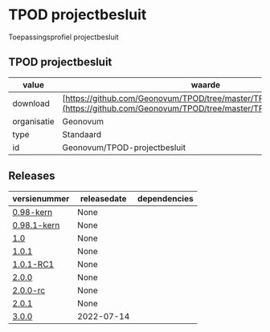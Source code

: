 # TPOD projectbesluit

Toepassingsprofiel projectbesluit


## TPOD projectbesluit

|value|waarde|
|-----|------|
| download  | [https://github.com/Geonovum/TPOD/tree/master/TPOD%20Projectbesluit](<https://github.com/Geonovum/TPOD/tree/master/TPOD%20Projectbesluit>)|
| organisatie  |Geonovum|
| type  |Standaard|
| id  |Geonovum/TPOD-projectbesluit|

## Releases

|versienummer|releasedate|dependencies
|-------|-------|-----|
| [0.98-kern](<https://github.com/Geonovum/TPOD/blob/master/TPOD Projectbesluit/TPOD Projectbesluit v0.98-kern.pdf>)|None||
| [0.98.1-kern](<https://github.com/Geonovum/TPOD/blob/master/TPOD Projectbesluit/TPOD Projectbesluit v0.98.1-kern.pdf>)|None||
| [1.0](<https://github.com/Geonovum/TPOD/blob/master/TPOD Projectbesluit/TPOD Projectbesluit v1.0.pdf>)|None||
| [1.0.1](<https://github.com/Geonovum/TPOD/blob/master/TPOD Projectbesluit/TPOD Projectbesluit v1.0.1.pdf>)|None||
| [1.0.1-RC1](<https://github.com/Geonovum/TPOD/blob/master/TPOD Projectbesluit/TPOD Projectbesluit v1.0.1-RC1.pdf>)|None||
| [2.0.0](<https://github.com/Geonovum/TPOD/blob/master/TPOD Projectbesluit/TPOD_Projectbesluit_v2.0.0.pdf>)|None||
| [2.0.0-rc](<https://github.com/Geonovum/TPOD/blob/master/TPOD Projectbesluit/TPOD_Projectbesluit_v2.0.0-rc.pdf>)|None||
| [2.0.1](<https://github.com/Geonovum/TPOD/blob/master/TPOD Projectbesluit/TPOD_projectbesluit_v2.0.1.pdf>)|None||
| [3.0.0](<https://github.com/Geonovum/TPOD/blob/master/TPOD Projectbesluit/TPOD_Projectbesluit_v3.0.0.pdf>)|2022-07-14||


